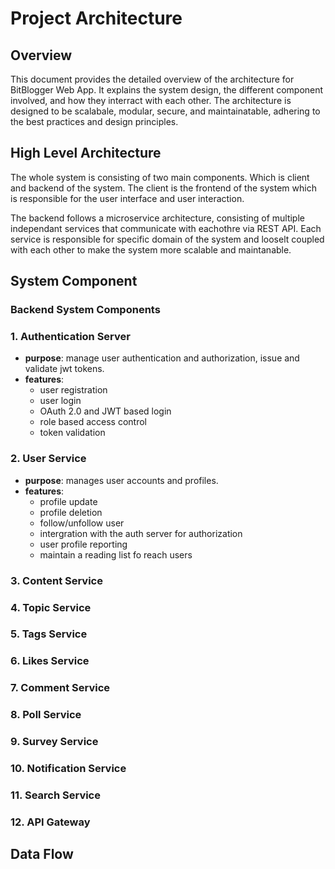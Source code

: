 # Project Architecture

## Overview

This document provides the detailed overview of the architecture for BitBlogger Web App. It explains the system design, the different component involved, and how they interract with each other. The architecture is designed to be scalabale, modular, secure, and maintainatable, adhering to the best practices and design principles.

## High Level Architecture

The whole system is consisting of two main components. Which is client and backend of the system. The client is the frontend of the system which is responsible for the user interface and user interaction.

The backend follows a microservice architecture, consisting of multiple independant services that communicate with eachothre via REST API. Each service is responsible for specific domain of the system and looselt coupled with each other to make the system more scalable and maintanable.

## System Component

### Backend System Components

### 1. Authentication Server

- **purpose**: manage user authentication and authorization, issue and validate jwt tokens.
- **features**:
  - user registration
  - user login
  - OAuth 2.0 and JWT based login
  - role based access control
  - token validation

### 2. User Service

- **purpose**: manages user accounts and profiles.
- **features**:
  - profile update
  - profile deletion
  - follow/unfollow user
  - intergration with the auth server for authorization
  - user profile reporting
  - maintain a reading list fo reach users

### 3. Content Service

### 4. Topic Service

### 5. Tags Service

### 6. Likes Service

### 7. Comment Service

### 8. Poll Service

### 9. Survey Service

### 10. Notification Service

### 11. Search Service

### 12. API Gateway

## Data Flow

